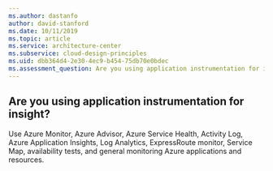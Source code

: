```yaml
---
ms.author: dastanfo
author: david-stanford
ms.date: 10/11/2019
ms.topic: article
ms.service: architecture-center
ms.subservice: cloud-design-principles
ms.uid: dbb364d4-2e30-4ec9-b454-75db70e0bdec
ms.assessment_question: Are you using application instrumentation for insight?
---
```

## Are you using application instrumentation for insight?

Use Azure Monitor, Azure Advisor, Azure Service Health, Activity Log, Azure Application Insights, Log Analytics, ExpressRoute monitor, Service Map, availability tests, and general monitoring Azure applications and resources.
